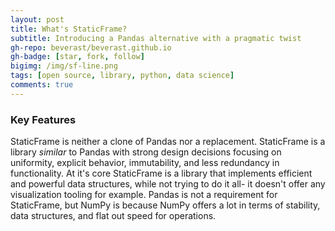 ```yaml
---
layout: post
title: What's StaticFrame?
subtitle: Introducing a Pandas alternative with a pragmatic twist
gh-repo: beverast/beverast.github.io
gh-badge: [star, fork, follow]
bigimg: /img/sf-line.png
tags: [open source, library, python, data science]
comments: true
---
```

### Key Features
StaticFrame is neither a clone of Pandas nor a replacement. StaticFrame is a library _similar_ to Pandas with strong design decisions focusing on uniformity, explicit behavior, immutability, and less redundancy in functionality. At it's core StaticFrame is a library that implements efficient and powerful data structures, while not trying to do it all- it doesn't offer any visualization tooling for example. Pandas is not a requirement for StaticFrame, but NumPy is because NumPy offers a lot in terms of stability, data structures, and flat out speed for operations.  
